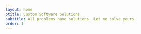 ```yaml
---
layout: home
ptitle: Custom Software Solutions
subtitle: All problems have solutions. Let me solve yours.
order: 1
---
```


